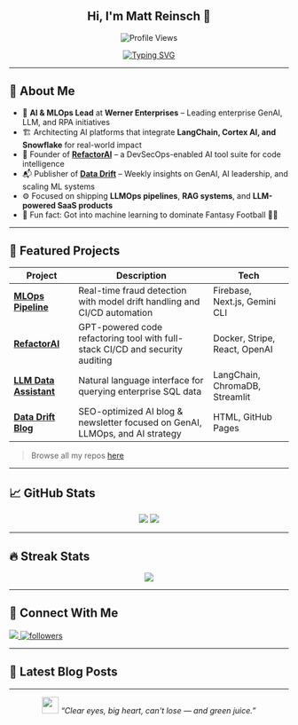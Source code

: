 <h2 align="center">Hi, I'm Matt Reinsch 👋</h2>

<p align="center">
  <img src="https://komarev.com/ghpvc/?username=mattreinsch&label=Profile%20views&color=0e75b6&style=flat" alt="Profile Views" />
</p>

<div align="center">
  <a href="https://git.io/typing-svg">
    <img src="https://readme-typing-svg.herokuapp.com?font=Fira+Code&size=22&pause=1000&center=true&width=1000&lines=AI+%26+MLOps+Leader+%7C+LLM+Systems+%7C+GenAI+SaaS;Builder+of+Scalable+AI+Infra;Transforming+Data+into+Products+%26+Platforms" alt="Typing SVG" />
  </a>
</div>

---

## 👤 About Me

- 🧠 **AI & MLOps Lead** at **Werner Enterprises** – Leading enterprise GenAI, LLM, and RPA initiatives
- 🏗️ Architecting AI platforms that integrate **LangChain, Cortex AI, and Snowflake** for real-world impact
- 🚀 Founder of [**RefactorAI**](https://github.com/mattreinsch/RefactorAI) – a DevSecOps-enabled AI tool suite for code intelligence
- 📬 Publisher of [**Data Drift**](https://mattreinsch.github.io/DataDrift) – Weekly insights on GenAI, AI leadership, and scaling ML systems
- ⚙️ Focused on shipping **LLMOps pipelines**, **RAG systems**, and **LLM-powered SaaS products**
- 🏈 Fun fact: Got into machine learning to dominate Fantasy Football 🧠💸

---

## 📌 Featured Projects

| Project | Description | Tech |
|--------|-------------|------|
| [**MLOps Pipeline**](https://github.com/mattreinsch/MLOps-Pipeline-for-Fraud-Detection) | Real-time fraud detection with model drift handling and CI/CD automation | Firebase, Next.js, Gemini CLI |
| [**RefactorAI**](https://github.com/mattreinsch/RefactorAI) | GPT-powered code refactoring tool with full-stack CI/CD and security auditing | Docker, Stripe, React, OpenAI |
| [**LLM Data Assistant**](https://github.com/mattreinsch/llm-data-assistant) | Natural language interface for querying enterprise SQL data | LangChain, ChromaDB, Streamlit |
| [**Data Drift Blog**](https://github.com/mattreinsch/DataDrift) | SEO-optimized AI blog & newsletter focused on GenAI, LLMOps, and AI strategy | HTML, GitHub Pages |


> Browse all my repos [here](https://github.com/mattreinsch?tab=repositories)

---

## 📈 GitHub Stats

<p align="center">
  <img src='https://github-readme-stats-sigma-five.vercel.app/api?username=mattreinsch&count_private=true&include_all_commits=true&show_icons=true&theme=gotham&hide_border=true&line_height=27'/>
  <img src='https://github-readme-stats-sigma-five.vercel.app/api/top-langs/?username=mattreinsch&show_icons=true&hide=php,html,typescript,css,markdown&theme=gotham&line_height=27&hide_border=true'/>
</p>

---

## 🔥 Streak Stats

<p align="center">
  <img src='https://github-readme-streak-stats.herokuapp.com/?user=mattreinsch&theme=gotham&hide_border=true'/>
</p>

---

## 🔗 Connect With Me

<p align="left">
  <a href="https://www.linkedin.com/in/mattreinsch/">
    <img src="https://img.shields.io/badge/LinkedIn-0077B5?style=for-the-badge&logo=linkedin&logoColor=white"/>
  </a>
  <a href='https://github.com/mattreinsch?tab=followers'>
    <img alt='followers' title='Follow Me on GitHub' src='https://custom-icon-badges.herokuapp.com/github/followers/mattreinsch?color=236ad3&labelColor=1155ba&style=for-the-badge&logo=person-add&label=Follow&logoColor=white'/>
  </a>
</p>

---

## 📝 Latest Blog Posts

<!-- BLOG-POST-LIST:START -->
<!-- Replace this with an RSS automation or manual updates -->
<!-- BLOG-POST-LIST:END -->

---

<div align="center">
  <img src="https://media.giphy.com/media/WUlplcMpOCEmTGBtBW/giphy.gif" width="30" />
  <em>“Clear eyes, big heart, can't lose — and green juice.”</em>
</div>
